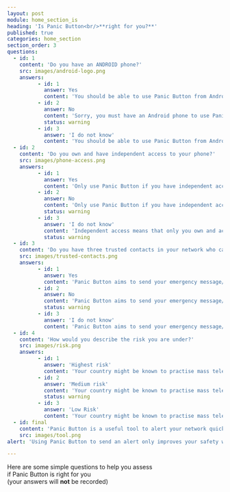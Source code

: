 ```yaml
---
layout: post
module: home_section_is
heading: 'Is Panic Button<br/>**right for you?**'
published: true
categories: home_section
section_order: 3
questions:
  - id: 1
    content: 'Do you have an ANDROID phone?'
    src: images/android-logo.png
    answers:
          - id: 1
            answer: Yes
            content: 'You should be able to use Panic Button from Android Gingerbread (2.3.3) to KitKat (4.4.2)'
          - id: 2
            answer: No
            content: 'Sorry, you must have an Android phone to use Panic Button.'
            status: warning
          - id: 3
            answer: 'I do not know'
            content: 'You should be able to use Panic Button from Android Gingerbread (2.3.3) to KitKat (4.4.2)'
  - id: 2
    content: 'Do you own and have independent access to your phone?'
    src: images/phone-access.png
    answers:
          - id: 1
            answer: Yes
            content: 'Only use Panic Button if you have independent access to your phone. This prevents false alarms and also misuse, such as partners or family members using the app to track you without your knowledge.'
          - id: 2
            answer: No
            content: 'Only use Panic Button if you have independent access to your phone. This prevents false alarms and also misuse, such as partners or family members using the app to track you without your knowledge.'
            status: warning
          - id: 3
            answer: 'I do not know'
            content: 'Independent access means that only you own and access your phone - if you share your phone with a partner or family members it may not be a good idea to use Panic Button. This is to prevent false alarms and also misuse, such as partners or family members using the app to track you without your knowledge.'
            status: warning
  - id: 3
    content: 'Do you have three trusted contacts in your network who can respond fast in an emergency?'
    src: images/trusted-contacts.png
    answers:
          - id: 1
            answer: Yes
            content: 'Panic Button aims to send your emergency message/s to your trusted contacts when you need help. However, the app is not able to guarantee a response. Think carefully when choosing your trusted contacts and always talk to them first to ensure you have a response plan in place."'
          - id: 2
            answer: No
            content: 'Panic Button aims to send your emergency message/s to your trusted contacts when you need help. However, the app is not able to guarantee a response. Think carefully when choosing your trusted contacts and always talk to them first to ensure you have a response plan in place.'
            status: warning
          - id: 3
            answer: 'I do not know'
            content: 'Panic Button aims to send your emergency message/s to your trusted contacts when you need help. However, the app is not able to guarantee a response. Think carefully when choosing your trusted contacts and always talk to them first to ensure you have a response plan in place.'
  - id: 4
    content: 'How would you describe the risk you are under?'
    src: images/risk.png
    answers:
          - id: 1
            answer: 'Highest risk'
            content: 'Your country might be known to practise mass telecommunications monitoring and interception. If your profession makes you a target of this, then you should think seriously about whether using Panic Button will reveal information about your location and trusted contacts that could put you or them at increased risk.'
          - id: 2
            answer: 'Medium risk'
            content: 'Your country might be known to practise mass telecommunications monitoring and interception. If your profession makes you a target of this, then you should think seriously about whether using Panic Button will reveal information about your location and trusted contacts that could put you or them at increased risk.'
            status: warning
          - id: 3
            answer: 'Low Risk'
            content: 'Your country might be known to practise mass telecommunications monitoring and interception. If your profession makes you a target of this, then you should think seriously about whether using Panic Button will reveal information about your location and trusted contacts that could put you or them at increased risk.'
  - id: final
    content: 'Panic Button is a useful tool to alert your network quickly and discretely in an emergency. It is not a fail-safe security tool! [Click to read more about how to setup a PACT](#pact) with your network so that respondents are prepared to act fast when they receive an alert.'
    src: images/tool.png
alert: 'Using Panic Button to send an alert only improves your safety when your contacts can do something to help you. The disguise is only here to delay the discovery of the application for as long as possible to send your location updates. A competent adversary might be able to find out about your location, that you are alerting your contacts or the identity of your contacts.'

---
```


Here are some simple questions to help you assess<br/>
if Panic Button is right for you<br/>
(your answers will **not** be recorded)